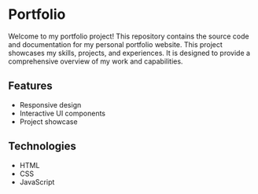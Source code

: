 # Portfolio

Welcome to my portfolio project! This repository contains the source code and documentation for my personal portfolio website. This project showcases my skills, projects, and experiences. It is designed to provide a comprehensive overview of my work and capabilities.

## Features

- Responsive design
- Interactive UI components
- Project showcase

## Technologies

- HTML
- CSS
- JavaScript